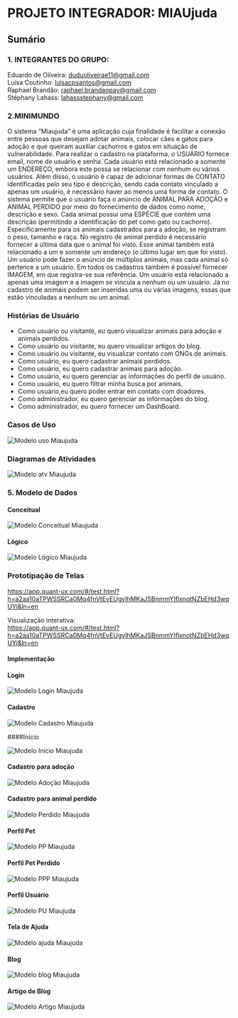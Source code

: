 # PROJETO INTEGRADOR:  MIAUjuda

## Sumário

### 1. INTEGRANTES DO GRUPO: <br>
Eduardo de Oliveira: duduoliveirae11@gmail.com <br>
Luísa Coutinho: luisacpsantos@gmail.com <br>
Raphael Brandão: raphael.brandaopay@gmail.com <br>
Stéphany Lahass: lahassstephany@gmail.com

### 2.MINIMUNDO <br>

O sistema “Miaujuda” é uma aplicação cuja finalidade é facilitar a conexão entre pessoas que desejam adotar animais, colocar cães e gatos para adoção e que queiram auxiliar cachorros e gatos em situação de vulnerabilidade.
Para realizar o cadastro na plataforma, o USUÁRIO fornece email, nome de usuário e senha. Cada usuário está relacionado a somente um ENDEREÇO, embora este possa se relacionar com nenhum ou vários usuários. Além disso, o usuário é capaz de adicionar formas de CONTATO identificadas pelo seu tipo e descrição, sendo cada contato vinculado a apenas um usuário, é necessário haver ao menos uma forma de contato. 
O sistema permite que o usuário faça o anúncio de ANIMAL PARA ADOÇÃO e ANIMAL PERDIDO por meio do fornecimento de dados como nome, descrição e sexo. Cada animal possui uma ESPÉCIE que contém uma descrição (permitindo a identificação do pet como gato ou cachorro). Especificamente para os animais cadastrados para a adoção, se registram o peso, tamanho e raça. No registro de animal perdido é necessário fornecer a última data que o animal foi visto. Esse animal também está relacionado a um e somente um endereço (o último lugar em que foi visto). Um usuário pode fazer o anúncio de múltiplos animais, mas cada animal só pertence a um usuário. 
Em todos os cadastros também é possível fornecer IMAGEM, em que registra-se sua referência. Um usuário está relacionado a apenas uma imagem e a imagem se vincula a nenhum ou um usuário. Já no cadastro de animais podem ser inseridas uma ou várias imagens, essas que estão vinculadas a nenhum ou um animal.



 
 
### Histórias de Usuário

* Como usuário ou visitante, eu quero visualizar animais para adoção e animais perdidos.<br>
* Como usuário ou visitante, eu quero visualizar artigos do blog.<br>
* Como usuário ou visitante, eu visualizar contato com ONGs de animais.<br>
* Como usuário, eu quero cadastrar animais perdidos.<br>
* Como usuário, eu quero cadastrar animais para adoção.<br>
* Como usuário, eu quero gerenciar as informações do perfil de usuário.<br>
* Como usuário, eu quero filtrar minha busca por animais.<br>
* Como usuário,eu quero poder entrar em contato com doadores.<br>
* Como administrador, eu quero gerenciar as informações do blog.<br>
* Como administrador, eu quero fornecer um DashBoard.<br>


### Casos de Uso


![Modelo uso Miaujuda](https://github.com/ProjetoIntegradorPets/MIAUjuda/blob/main/docs/img/Caso_de_uso.png?raw=true "Modelo uso")


### Diagramas de Atividades

![Modelo atv Miaujuda](https://github.com/ProjetoIntegradorPets/MIAUjuda/blob/main/docs/img/atv.png?raw=true "Modelo atv")




### 5. Modelo de Dados<br>


#### Conceitual<br>
![Modelo Conceitual Miaujuda](https://github.com/ProjetoIntegradorPets/MIAUjuda/blob/main/docs/img/modelo_conceitual_3110.png?raw=true "Modelo Conceitual")
      

#### Lógico<br>
![Modelo Lógico Miaujuda](https://github.com/ProjetoIntegradorPets/MIAUjuda/blob/main/docs/img/modelo_logico_3110.png?raw=true "Modelo Lógico")

### Prototipação de Telas<br>

 https://app.quant-ux.com/#/test.html?h=a2aa10aTPWSSRCa0Mq4fnVtEvEUgylhMKaJSBnmmYIflxnotNZbEHd3wqUYi&ln=en

Visualização interativa:<br>
https://app.quant-ux.com/#/test.html?h=a2aa10aTPWSSRCa0Mq4fnVtEvEUgylhMKaJSBnmmYIflxnotNZbEHd3wqUYi&ln=en
      
#### Implementação<br>

#### Login<br>

![Modelo Login Miaujuda](https://github.com/ProjetoIntegradorPets/MIAUjuda/blob/main/docs/img/Login.jfif?raw=true "Modelo Login")

#### Cadastro<br>

![Modelo Cadastro Miaujuda](https://github.com/ProjetoIntegradorPets/MIAUjuda/blob/main/docs/img/Cadastro.jfif?raw=true "Modelo Cadastro")

####Início<br>

![Modelo Início Miaujuda](https://github.com/ProjetoIntegradorPets/MIAUjuda/blob/main/docs/img/Início.jfif?raw=true "Modelo Início")

#### Cadastro para adoção<br>

![Modelo Adoção Miaujuda](https://github.com/ProjetoIntegradorPets/MIAUjuda/blob/main/docs/img/Adoção.jfif?raw=true "Modelo Adoção")

#### Cadastro para animal perdido<br>

![Modelo Perdido Miaujuda](https://github.com/ProjetoIntegradorPets/MIAUjuda/blob/main/docs/img/Perdido.jfif?raw=true "Modelo Perdido")

#### Perfil Pet<br>

![Modelo PP Miaujuda](https://github.com/ProjetoIntegradorPets/MIAUjuda/blob/main/docs/img/PP.jfif?raw=true "Modelo PP")

#### Perfil Pet Perdido<br>

![Modelo PPP Miaujuda](https://github.com/ProjetoIntegradorPets/MIAUjuda/blob/main/docs/img/PPP.jfif?raw=true "Modelo PPP")

#### Perfil Usuário<br>

![Modelo PU Miaujuda](https://github.com/ProjetoIntegradorPets/MIAUjuda/blob/main/docs/img/PU.jfif?raw=true "Modelo PU")

#### Tela de Ajuda<br>

![Modelo ajuda Miaujuda](https://github.com/ProjetoIntegradorPets/MIAUjuda/blob/main/docs/img/ajuda.jfif?raw=true "Modelo ajuda")

#### Blog<br>

![Modelo blog Miaujuda](https://github.com/ProjetoIntegradorPets/MIAUjuda/blob/main/docs/img/blog.jfif?raw=true "Modelo blog")

#### Artigo de Blog<br>

![Modelo Artigo Miaujuda](https://github.com/ProjetoIntegradorPets/MIAUjuda/blob/main/docs/img/Artigo.jfif?raw=true "Modelo Artigo")
